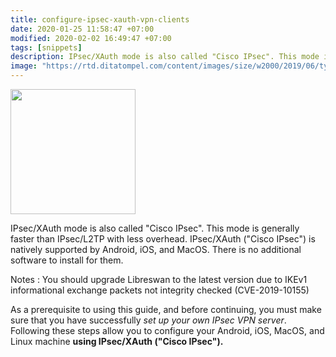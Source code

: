 ```yaml
---
title: configure-ipsec-xauth-vpn-clients
date: 2020-01-25 11:58:47 +07:00
modified: 2020-02-02 16:49:47 +07:00
tags: [snippets]
description: IPsec/XAuth mode is also called "Cisco IPsec". This mode is generally faster than IPsec/L2TP with less overhead. IPsec/XAuth ("Cisco IPsec")
image: "https://rtd.ditatompel.com/content/images/size/w2000/2019/06/tyler-franta-iusJ25iYu1c-unsplash-cisco.jpg"
---
```


<img src="https://rtd.ditatompel.com/content/images/size/w2000/2019/06/tyler-franta-iusJ25iYu1c-unsplash-cisco.jpg" height="200px">

IPsec/XAuth mode is also called "Cisco IPsec". This mode is generally faster than IPsec/L2TP with less overhead. IPsec/XAuth ("Cisco IPsec") is natively supported by Android, iOS, and MacOS. There is no additional software to install for them.

Notes : You should upgrade Libreswan to the latest version due to IKEv1 informational exchange packets not integrity checked (CVE-2019-10155)

As a prerequisite to using this guide, and before continuing, you must make sure that you have successfully _set up your own IPsec VPN server_. Following these steps allow you to configure your Android, iOS, MacOS, and Linux machine **using IPsec/XAuth ("Cisco IPsec").**
